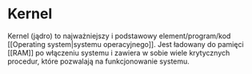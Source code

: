 # Kernel
Kernel (jądro) to najważniejszy i podstawowy element/program/kod [[Operating system|systemu operacyjnego]]. Jest ładowany do pamięci [[RAM]] po włączeniu systemu i zawiera w sobie wiele krytycznych procedur, które pozwalają na funkcjonowanie systemu.

